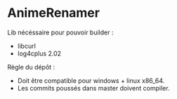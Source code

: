 # AnimeRenamer

Lib nécéssaire pour pouvoir builder :
- libcurl
- log4cplus 2.02

Règle du dépôt :
- Doit être compatible pour windows + linux x86_64.
- Les commits poussés dans master doivent compiler. 
